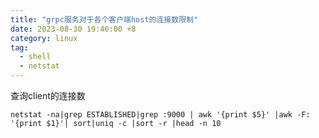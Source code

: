 ```yaml
---
title: "grpc服务对于各个客户端host的连接数限制"
date: 2023-08-30 19:46:00 +8
category: linux
tag:
  - shell
  - netstat
---
```


查询client的连接数

```shell
netstat -na|grep ESTABLISHED|grep :9000 | awk '{print $5}' |awk -F: '{print $1}'| sort|uniq -c |sort -r |head -n 10
```

